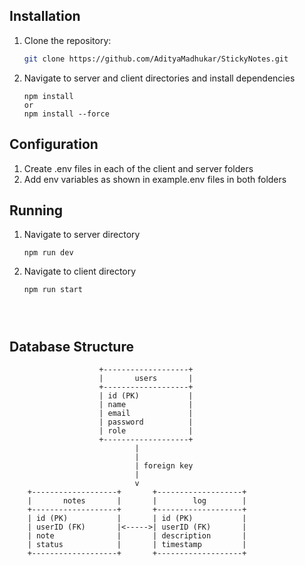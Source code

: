 ## Installation

1. Clone the repository:
   ```bash
   git clone https://github.com/AdityaMadhukar/StickyNotes.git

2. Navigate to server and client directories and install dependencies
    ```terminal
    npm install 
    or
    npm install --force

## Configuration

1. Create .env files in each of the client and server folders
2. Add env variables as shown in example.env files in both folders

## Running 

1. Navigate to server directory
    ```terminal
    npm run dev

2. Navigate to client directory
    ```terminal
    npm run start




## Database Structure

                        +-------------------+
                        |       users       |
                        +-------------------+
                        | id (PK)           |
                        | name              |
                        | email             |
                        | password          |
                        | role              |
                        +-------------------+
                                |
                                |
                                | foreign key
                                |
                                v
        +-------------------+       +-------------------+
        |       notes       |       |        log        |
        +-------------------+       +-------------------+
        | id (PK)           |       | id (PK)           |
        | userID (FK)       |<----->| userID (FK)       |
        | note              |       | description       |
        | status            |       | timestamp         |
        +-------------------+       +-------------------+



